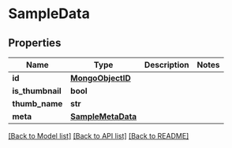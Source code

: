 # SampleData

## Properties
Name | Type | Description | Notes
------------ | ------------- | ------------- | -------------
**id** | [**MongoObjectID**](MongoObjectID.md) |  | 
**is_thumbnail** | **bool** |  | 
**thumb_name** | **str** |  | 
**meta** | [**SampleMetaData**](SampleMetaData.md) |  | 

[[Back to Model list]](../README.md#documentation-for-models) [[Back to API list]](../README.md#documentation-for-api-endpoints) [[Back to README]](../README.md)

